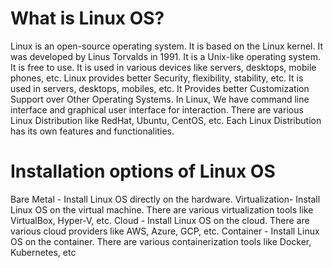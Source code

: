 # What is Linux OS?

Linux is an open-source operating system. It is based on the Linux kernel. It was developed by Linus Torvalds in 1991. It is a Unix-like operating system. It is free to use. It is used in various devices like servers, desktops, mobile phones, etc.
Linux provides better Security, flexibility, stability, etc. It is used in servers, desktops, mobiles, etc. It Provides better Customization Support over Other Operating Systems. In Linux, We have command line interface and graphical user interface for interaction. There are various Linux Distribution like RedHat, Ubuntu, CentOS, etc. Each Linux Distribution has its own features and functionalities.

# Installation options of Linux OS

Bare Metal - Install Linux OS directly on the hardware.
Virtualization- Install Linux OS on the virtual machine. There are various virtualization tools like VirtualBox, Hyper-V, etc.
Cloud - Install Linux OS on the cloud. There are various cloud providers like AWS, Azure, GCP, etc.
Container - Install Linux OS on the container. There are various containerization tools like Docker, Kubernetes, etc